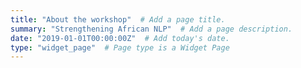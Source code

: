 ```yaml
---
title: "About the workshop"  # Add a page title.
summary: "Strengthening African NLP"  # Add a page description.
date: "2019-01-01T00:00:00Z"  # Add today's date.
type: "widget_page"  # Page type is a Widget Page
---
```

